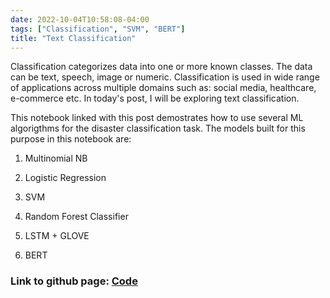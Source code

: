 ```yaml
---
date: 2022-10-04T10:58:08-04:00
tags: ["Classification", "SVM", "BERT"]
title: "Text Classification"
---
```


Classification categorizes data into one or more known classes. The data can be text, speech, image or numeric. Classification is used in wide range of applications across multiple domains such as: social media, healthcare, e-commerce etc. In today's post, I will be exploring text classification.

This notebook linked with this post demostrates how to use several ML algorigthms for the disaster classification task. The models built for this purpose in this notebook are:

1) Multinomial NB

2) Logistic Regression

3) SVM

4) Random Forest Classifier

5) LSTM + GLOVE

6) BERT

### Link to github page: [Code](https://github.com/shikshya1/NLP/tree/main/Text%20Classification)
